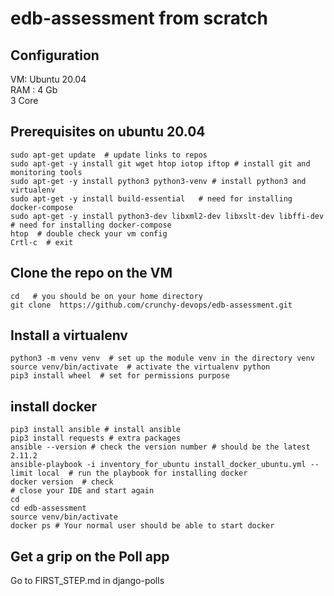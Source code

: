 # edb-assessment from scratch

## Configuration 
VM: Ubuntu 20.04  
RAM : 4 Gb    
3 Core

## Prerequisites on ubuntu 20.04
```shell
sudo apt-get update  # update links to repos
sudo apt-get -y install git wget htop iotop iftop # install git and monitoring tools
sudo apt-get -y install python3 python3-venv # install python3 and virtualenv
sudo apt-get -y install build-essential   # need for installing docker-compose
sudo apt-get -y install python3-dev libxml2-dev libxslt-dev libffi-dev # need for installing docker-compose
htop  # double check your vm config
Crtl-c  # exit
```

## Clone the repo  on the VM
```shell
cd   # you should be on your home directory
git clone  https://github.com/crunchy-devops/edb-assessment.git
```

## Install a virtualenv
```shell
python3 -m venv venv  # set up the module venv in the directory venv
source venv/bin/activate  # activate the virtualenv python
pip3 install wheel  # set for permissions purpose
```

## install docker 
```shell
pip3 install ansible # install ansible
pip3 install requests # extra packages
ansible --version # check the version number # should be the latest 2.11.2
ansible-playbook -i inventory_for_ubuntu install_docker_ubuntu.yml --limit local  # run the playbook for installing docker
docker version  # check 
# close your IDE and start again
cd
cd edb-assessment
source venv/bin/activate
docker ps # Your normal user should be able to start docker  
```

## Get a grip on the Poll app
Go to FIRST_STEP.md in django-polls

